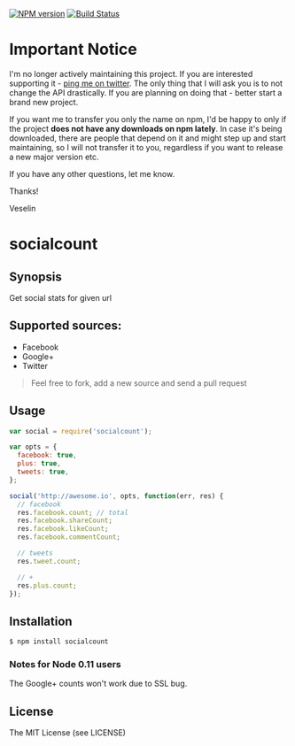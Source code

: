 [![NPM
version](https://badge.fury.io/js/socialcount.png)](http://badge.fury.io/js/socialcount)
[![Build Status](https://secure.travis-ci.org/vesln/socialcount.png)](http://travis-ci.org/vesln/socialcount)

# Important Notice

I'm no longer actively maintaining this project. If you are interested supporting it - [ping me on twitter](https://twitter.com/vesln).
The only thing that I will ask you is to not change the API drastically. If you are planning on doing that - better start a brand new project.

If you want me to transfer you only the name on npm, I'd be happy to only if the project **does not have any downloads on npm lately**. In case it's being
downloaded, there are people that depend on it and might step up and start maintaining, so I will not transfer it to you, regardless if you want to release
a new major version etc.

If you have any other questions, let me know.

Thanks!

Veselin

# socialcount

## Synopsis

Get social stats for given url

## Supported sources:

- Facebook
- Google+
- Twitter

> Feel free to fork, add a new source and send a pull request

## Usage

```js
var social = require('socialcount');

var opts = {
  facebook: true,
  plus: true,
  tweets: true,
};

social('http://awesome.io', opts, function(err, res) {
  // facebook
  res.facebook.count; // total
  res.facebook.shareCount;
  res.facebook.likeCount;
  res.facebook.commentCount;

  // tweets
  res.tweet.count;

  // +
  res.plus.count;
});
```

## Installation

```js
$ npm install socialcount
```

### Notes for Node 0.11 users

The Google+ counts won't work due to SSL bug.

## License

The MIT License (see LICENSE)
